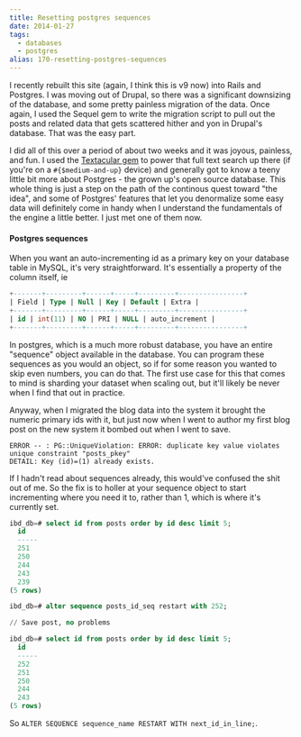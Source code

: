 ```yaml
---
title: Resetting postgres sequences
date: 2014-01-27
tags: 
  - databases
  - postgres
alias: 170-resetting-postgres-sequences
---
```


I recently rebuilt this site (again, I think this is v9 now) into Rails and Postgres. I was moving out of Drupal, so there was a significant downsizing of the database, and some pretty painless migration of the data. Once again, I used the Sequel gem to write the migration script to pull out the posts and related data that gets scattered hither and yon in Drupal's database. That was the easy part.

I did all of this over a period of about two weeks and it was joyous, painless, and fun. I used the [Textacular gem](https://github.com/textacular/textacular) to power that full text search up there (if you're on a `#{$medium-and-up}` device) and generally got to know a teeny little bit more about Postgres - the grown up's open source database. This whole thing is just a step on the path of the continous quest toward "the idea", and some of Postgres' features that let you denormalize some easy data will definitely come in handy when I understand the fundamentals of the engine a little better. I just met one of them now.

#### Postgres sequences

When you want an auto-incrementing id as a primary key on your database table in MySQL, it's very straightforward. It's essentially a property of the column itself, ie 

~~~sql
+-------+---------+------+-----+---------+----------------+
| Field | Type | Null | Key | Default | Extra |
+-------+---------+------+-----+---------+----------------+
| id | int(11) | NO | PRI | NULL | auto_increment |
+-------+---------+------+-----+---------+----------------+
~~~

In postgres, which is a much more robust database, you have an entire "sequence" object available in the database. You can program these sequences as you would an object, so if for some reason you wanted to skip even numbers, you can do that. The first use case for this that comes to mind is sharding your dataset when scaling out, but it'll likely be never when I find that out in practice. 

Anyway, when I migrated the blog data into the system it brought the numeric primary ids with it, but just now when I went to author my first blog post on the new system it bombed out when I went to save. 

~~~
ERROR -- : PG::UniqueViolation: ERROR: duplicate key value violates unique constraint "posts_pkey"
DETAIL: Key (id)=(1) already exists.
~~~

If I hadn't read about sequences already, this would've confused the shit out of me. So the fix is to holler at your sequence object to start incrementing where you need it to, rather than 1, which is where it's currently set.

~~~sql
ibd_db=# select id from posts order by id desc limit 5;
  id
  -----
  251
  250
  244
  243
  239
(5 rows)

ibd_db=# alter sequence posts_id_seq restart with 252;

// Save post, no problems

ibd_db=# select id from posts order by id desc limit 5;
  id
  -----
  252
  251
  250
  244
  243
(5 rows)
~~~

So `ALTER SEQUENCE sequence_name RESTART WITH next_id_in_line;`.